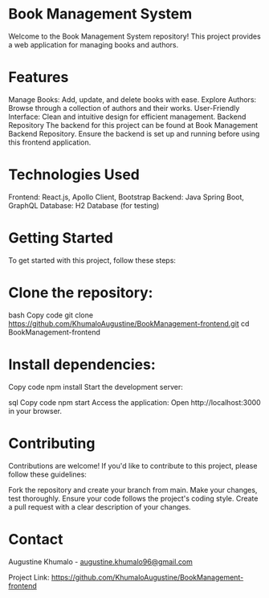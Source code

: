 # Book Management System
Welcome to the Book Management System repository! This project provides a web application for managing books and authors.

# Features
Manage Books: Add, update, and delete books with ease.
Explore Authors: Browse through a collection of authors and their works.
User-Friendly Interface: Clean and intuitive design for efficient management.
Backend Repository
The backend for this project can be found at Book Management Backend Repository. Ensure the backend is set up and running before using this frontend application.

# Technologies Used
Frontend: React.js, Apollo Client, Bootstrap
Backend: Java Spring Boot, GraphQL
Database: H2 Database (for testing)
# Getting Started
To get started with this project, follow these steps:

# Clone the repository:

bash
Copy code
git clone https://github.com/KhumaloAugustine/BookManagement-frontend.git
cd BookManagement-frontend
# Install dependencies:

Copy code
npm install
Start the development server:

sql
Copy code
npm start
Access the application:
Open http://localhost:3000 in your browser.

# Contributing
Contributions are welcome! If you'd like to contribute to this project, please follow these guidelines:

Fork the repository and create your branch from main.
Make your changes, test thoroughly.
Ensure your code follows the project's coding style.
Create a pull request with a clear description of your changes.

# Contact
Augustine Khumalo - augustine.khumalo96@gmail.com

Project Link: https://github.com/KhumaloAugustine/BookManagement-frontend
